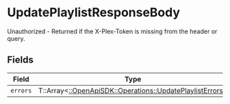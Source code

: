 # UpdatePlaylistResponseBody

Unauthorized - Returned if the X-Plex-Token is missing from the header or query.


## Fields

| Field                                                                                                       | Type                                                                                                        | Required                                                                                                    | Description                                                                                                 |
| ----------------------------------------------------------------------------------------------------------- | ----------------------------------------------------------------------------------------------------------- | ----------------------------------------------------------------------------------------------------------- | ----------------------------------------------------------------------------------------------------------- |
| `errors`                                                                                                    | T::Array<[::OpenApiSDK::Operations::UpdatePlaylistErrors](../../models/operations/updateplaylisterrors.md)> | :heavy_minus_sign:                                                                                          | N/A                                                                                                         |